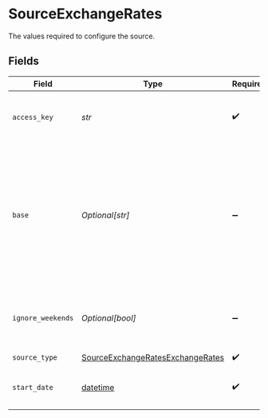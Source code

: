 # SourceExchangeRates

The values required to configure the source.


## Fields

| Field                                                                                                                                                                                                                                        | Type                                                                                                                                                                                                                                         | Required                                                                                                                                                                                                                                     | Description                                                                                                                                                                                                                                  | Example                                                                                                                                                                                                                                      |
| -------------------------------------------------------------------------------------------------------------------------------------------------------------------------------------------------------------------------------------------- | -------------------------------------------------------------------------------------------------------------------------------------------------------------------------------------------------------------------------------------------- | -------------------------------------------------------------------------------------------------------------------------------------------------------------------------------------------------------------------------------------------- | -------------------------------------------------------------------------------------------------------------------------------------------------------------------------------------------------------------------------------------------- | -------------------------------------------------------------------------------------------------------------------------------------------------------------------------------------------------------------------------------------------- |
| `access_key`                                                                                                                                                                                                                                 | *str*                                                                                                                                                                                                                                        | :heavy_check_mark:                                                                                                                                                                                                                           | Your API Key. See <a href="https://apilayer.com/marketplace/exchangerates_data-api">here</a>. The key is case sensitive.                                                                                                                     |                                                                                                                                                                                                                                              |
| `base`                                                                                                                                                                                                                                       | *Optional[str]*                                                                                                                                                                                                                              | :heavy_minus_sign:                                                                                                                                                                                                                           | ISO reference currency. See <a href="https://www.ecb.europa.eu/stats/policy_and_exchange_rates/euro_reference_exchange_rates/html/index.en.html">here</a>. Free plan doesn't support Source Currency Switching, default base currency is EUR | EUR                                                                                                                                                                                                                                          |
| `ignore_weekends`                                                                                                                                                                                                                            | *Optional[bool]*                                                                                                                                                                                                                             | :heavy_minus_sign:                                                                                                                                                                                                                           | Ignore weekends? (Exchanges don't run on weekends)                                                                                                                                                                                           |                                                                                                                                                                                                                                              |
| `source_type`                                                                                                                                                                                                                                | [SourceExchangeRatesExchangeRates](../../models/shared/sourceexchangeratesexchangerates.md)                                                                                                                                                  | :heavy_check_mark:                                                                                                                                                                                                                           | N/A                                                                                                                                                                                                                                          |                                                                                                                                                                                                                                              |
| `start_date`                                                                                                                                                                                                                                 | [datetime](https://docs.python.org/3/library/datetime.html#datetime-objects)                                                                                                                                                                 | :heavy_check_mark:                                                                                                                                                                                                                           | Start getting data from that date.                                                                                                                                                                                                           | YYYY-MM-DD                                                                                                                                                                                                                                   |